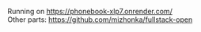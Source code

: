 Running on https://phonebook-xlp7.onrender.com/  
Other parts: https://github.com/mizhonka/fullstack-open
